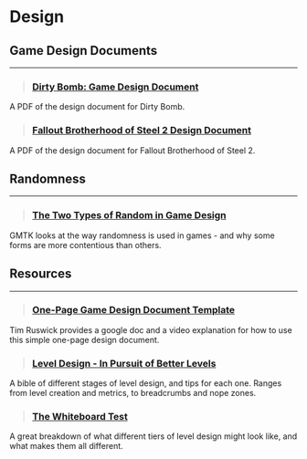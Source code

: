 # Design

## Game Design Documents
___

> ### [Dirty Bomb: Game Design Document](http://db-design.splashdamage.com.s3-eu-west-1.amazonaws.com/dirty_bomb-game_design_document.pdf)
A PDF of the design document for Dirty Bomb.
<!-- -->


> ### [Fallout Brotherhood of Steel 2 Design Document](https://drive.google.com/file/d/1b6TVJHAjtsK12qmDn9M8CdoUSHS1OHwY/view)
A PDF of the design document for Fallout Brotherhood of Steel 2.
<!-- -->


## Randomness
___

> ### [The Two Types of Random in Game Design](https://www.youtube.com/watch?v=dwI5b-wRLic)
GMTK looks at the way randomness is used in games - and why some forms are more contentious than others.
<!-- -->


## Resources
___

> ### [One-Page Game Design Document Template](https://www.youtube.com/watch?v=q96lz725gIw)
Tim Ruswick provides a google doc and a video explanation for how to use this simple one-page design document.
<!-- -->


> ### [Level Design - In Pursuit of Better Levels](https://docs.google.com/document/d/1fAlf2MwEFTwePwzbP3try1H0aYa9kpVBHPBkyIq-caY/edit?usp=sharing)
A bible of different stages of level design, and tips for each one. Ranges from level creation and metrics, to breadcrumbs and nope zones.
<!-- -->


> ### [The Whiteboard Test](https://cdn.discordapp.com/attachments/607019459760095232/730822193696604290/image0.jpg?ex=66b24eb4&is=66b0fd34&hm=5e4429255cf5fe08b6ea6aef64dde26227d9ad24508c3190498e03015a6795bd&)
A great breakdown of what different tiers of level design might look like, and what makes them all different.
<!-- -->

